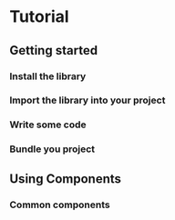 # Tutorial

## Getting started

### Install the library

### Import the library into your project

### Write some code

### Bundle you project

## Using Components 

### Common components


